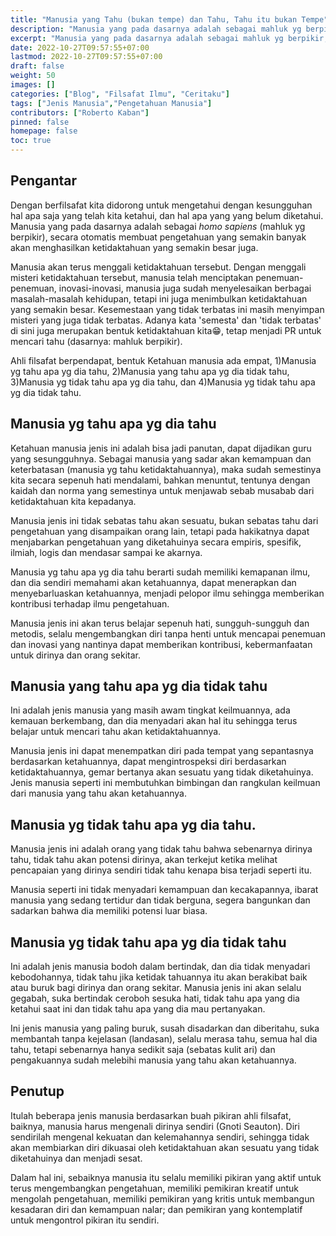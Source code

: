 ```yaml
---
title: "Manusia yang Tahu (bukan tempe) dan Tahu, Tahu itu bukan Tempe"
description: "Manusia yang pada dasarnya adalah sebagai mahluk yg berpikir, oleh sebab itu manusia dapat dikelompokkan menjadi: 1)Manusia yg tahu apa yg dia tahu, 2)Manusia yang tahu apa yg dia tidak tahu, 3)Manusia yg tidak tahu apa yg dia tahu, dan 4)Manusia yg tidak tahu apa yg dia tidak tahu."
excerpt: "Manusia yang pada dasarnya adalah sebagai mahluk yg berpikir, oleh sebab itu manusia dapat dikelompokkan menjadi: 1)Manusia yg tahu apa yg dia tahu, 2)Manusia yang tahu apa yg dia tidak tahu, 3)Manusia yg tidak tahu apa yg dia tahu, dan 4)Manusia yg tidak tahu apa yg dia tidak tahu."
date: 2022-10-27T09:57:55+07:00
lastmod: 2022-10-27T09:57:55+07:00
draft: false
weight: 50
images: []
categories: ["Blog", "Filsafat Ilmu", "Ceritaku"]
tags: ["Jenis Manusia","Pengetahuan Manusia"]
contributors: ["Roberto Kaban"]
pinned: false
homepage: false
toc: true
---
```

## Pengantar
Dengan berfilsafat kita didorong untuk mengetahui dengan kesungguhan hal apa saja yang telah kita ketahui, dan hal apa yang yang belum diketahui. Manusia yang pada dasarnya adalah sebagai _homo sapiens_ (mahluk yg berpikir), secara otomatis membuat pengetahuan yang semakin banyak akan menghasilkan ketidaktahuan yang semakin besar juga. 

Manusia akan terus menggali ketidaktahuan tersebut. Dengan menggali misteri ketidaktahuan tersebut, manusia telah menciptakan penemuan-penemuan, inovasi-inovasi, manusia juga sudah menyelesaikan berbagai masalah-masalah kehidupan, tetapi ini juga menimbulkan ketidaktahuan yang semakin besar. Kesemestaan yang tidak terbatas ini masih menyimpan misteri yang juga tidak terbatas. Adanya kata 'semesta' dan 'tidak terbatas' di sini juga merupakan bentuk ketidaktahuan kita😁, tetap menjadi PR untuk mencari tahu (dasarnya: mahluk berpikir).

Ahli filsafat berpendapat, bentuk Ketahuan manusia ada empat, 1)Manusia yg tahu apa yg dia tahu, 2)Manusia yang tahu apa yg dia tidak tahu, 3)Manusia yg tidak tahu apa yg dia tahu, dan 4)Manusia yg tidak tahu apa yg dia tidak tahu.

## Manusia yg tahu apa yg dia tahu
Ketahuan manusia jenis ini adalah bisa jadi panutan, dapat dijadikan guru yang sesungguhnya. Sebagai manusia yang sadar akan kemampuan dan keterbatasan (manusia yg tahu ketidaktahuannya), maka sudah semestinya kita secara sepenuh hati mendalami, bahkan menuntut, tentunya dengan kaidah dan norma yang semestinya untuk menjawab sebab musabab dari ketidaktahuan kita kepadanya. 

Manusia jenis ini tidak sebatas tahu akan sesuatu, bukan sebatas tahu dari pengetahuan yang disampaikan orang lain, tetapi pada hakikatnya dapat menjabarkan pengetahuan yang diketahuinya secara empiris, spesifik, ilmiah, logis dan mendasar sampai ke akarnya.

Manusia yg tahu apa yg dia tahu berarti sudah memiliki kemapanan ilmu, dan dia sendiri memahami akan ketahuannya, dapat menerapkan dan menyebarluaskan ketahuannya, menjadi pelopor ilmu sehingga memberikan kontribusi terhadap ilmu pengetahuan. 

Manusia jenis ini akan terus belajar sepenuh hati, sungguh-sungguh dan metodis, selalu mengembangkan diri tanpa henti untuk mencapai penemuan dan inovasi yang nantinya dapat memberikan kontribusi, kebermanfaatan untuk dirinya dan orang sekitar.

## Manusia yang tahu apa yg dia tidak tahu
Ini adalah jenis manusia yang masih awam tingkat keilmuannya, ada kemauan berkembang, dan dia menyadari akan hal itu sehingga terus belajar untuk mencari tahu akan ketidaktahuannya. 

Manusia jenis ini dapat menempatkan diri pada tempat yang sepantasnya berdasarkan ketahuannya, dapat mengintrospeksi diri berdasarkan ketidaktahuannya, gemar bertanya akan sesuatu yang tidak diketahuinya. Jenis manusia seperti ini membutuhkan bimbingan dan rangkulan keilmuan dari manusia yang tahu akan ketahuannya. 

## Manusia yg tidak tahu apa yg dia tahu.
Manusia jenis ini adalah orang yang tidak tahu bahwa sebenarnya dirinya tahu, tidak tahu akan potensi dirinya, akan terkejut ketika melihat pencapaian yang dirinya sendiri tidak tahu kenapa bisa terjadi seperti itu. 

Manusia seperti ini tidak menyadari kemampuan dan kecakapannya, ibarat manusia yang sedang tertidur dan tidak berguna, segera bangunkan dan sadarkan bahwa dia memiliki potensi luar biasa.

## Manusia yg tidak tahu apa yg dia tidak tahu
Ini adalah jenis manusia bodoh dalam bertindak, dan dia tidak menyadari kebodohannya, tidak tahu jika ketidak tahuannya itu akan berakibat baik atau buruk bagi dirinya dan orang sekitar. Manusia jenis ini akan selalu gegabah, suka bertindak ceroboh sesuka hati, tidak tahu apa yang dia ketahui saat ini dan tidak tahu apa yang dia mau pertanyakan.

Ini jenis manusia yang paling buruk, susah disadarkan dan diberitahu, suka membantah tanpa kejelasan (landasan), selalu merasa tahu, semua hal dia tahu, tetapi sebenarnya hanya sedikit saja (sebatas kulit ari) dan pengakuannya sudah melebihi manusia yang tahu akan ketahuannya.

## Penutup
Itulah beberapa jenis manusia berdasarkan buah pikiran ahli filsafat, baiknya, manusia harus mengenali dirinya sendiri (Gnoti Seauton). Diri sendirilah mengenal kekuatan dan kelemahannya sendiri, sehingga tidak akan membiarkan diri dikuasai oleh ketidaktahuan akan sesuatu yang tidak diketahuinya dan menjadi sesat.

Dalam hal ini, sebaiknya manusia itu selalu memiliki pikiran yang aktif untuk terus mengembangkan pengetahuan, memiliki pemikiran kreatif untuk mengolah pengetahuan, memiliki pemikiran yang kritis untuk membangun kesadaran diri dan kemampuan nalar; dan pemikiran yang kontemplatif untuk mengontrol pikiran itu sendiri.
